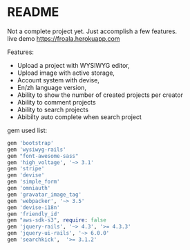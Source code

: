 # README

Not a complete project yet. Just accomplish a few features.\
live demo
https://froala.herokuapp.com

Features:
- Upload a project with WYSIWYG editor,
- Upload image with active storage,
- Account system with devise,
- En/zh language version,
- Ability to show the number of created projects per creator
- Ability to comment projects
- Ability to search projects
- Abibilty auto complete when search project


gem used list:

```ruby
gem 'bootstrap'
gem 'wysiwyg-rails'
gem "font-awesome-sass"
gem 'high_voltage', '~> 3.1'
gem 'stripe'
gem 'devise'
gem 'simple_form'
gem 'omniauth'
gem 'gravatar_image_tag'
gem 'webpacker', '~> 3.5'
gem 'devise-i18n'
gem 'friendly_id'
gem "aws-sdk-s3", require: false
gem 'jquery-rails', '~> 4.3', '>= 4.3.3'
gem 'jquery-ui-rails', '~> 6.0.0'
gem 'searchkick',  '>= 3.1.2'
```
